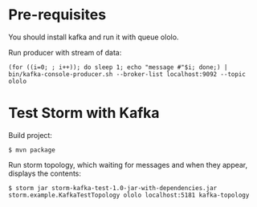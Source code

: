 Pre-requisites
==============

You should install kafka and run it with queue ololo.

Run producer with stream of data: 
```
(for ((i=0; ; i++)); do sleep 1; echo "message #"$i; done;) | bin/kafka-console-producer.sh --broker-list localhost:9092 --topic ololo
```

Test Storm with Kafka
========================

Build project:
```
$ mvn package
```

Run storm topology, which waiting for messages and when they appear, displays the contents:
```
$ storm jar storm-kafka-test-1.0-jar-with-dependencies.jar storm.example.KafkaTestTopology ololo localhost:5181 kafka-topology
```
